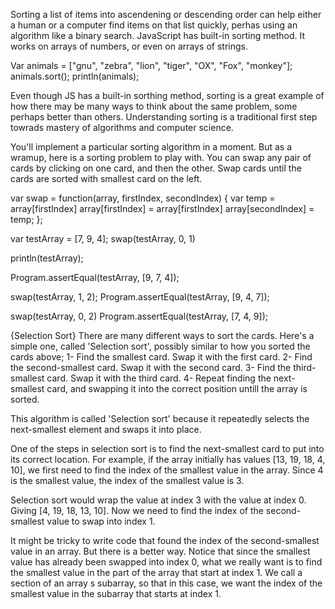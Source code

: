 Sorting a list of items into ascendening or descending order can help either a human or a computer find items on that list quickly, perhas using an algorithm like a binary search. JavaScript has built-in sorting method. It works on arrays of numbers, or even on arrays of strings.

Var animals = ["gnu", "zebra", "lion", "tiger", "OX", "Fox", "monkey"];
animals.sort();
println(animals);

Even though JS has a built-in sorthing method, sorting is a great example of how there may be many ways to think about the same problem, some perhaps better than others. Understanding sorting is a traditional first step towrads mastery of algorithms and computer science. 

You'll implement a particular sorting algorithm in a moment. But as a wramup, here is a sorting problem to play with. You can swap any pair of cards by clicking on one card, and then the other. Swap cards until the cards are sorted with smallest card on the left.

var swap = function(array, firstIndex, secondIndex) {
    var temp = array[firstIndex]
    array[firstIndex] = array[firstIndex]
    array[secondIndex] = temp;
};

var testArray = [7, 9, 4];
swap(testArray, 0, 1)

println(testArray);

Program.assertEqual(testArray, [9, 7, 4]);

swap(testArray, 1, 2);
Program.assertEqual(testArray, [9, 4, 7]);

swap(testArray, 0, 2)
Program.assertEqual(testArray, [7, 4, 9]);

{Selection Sort}
There are many different ways to sort the cards. Here's a simple one, called 'Selection sort', possibly similar to how you sorted the cards above;
1- Find the smallest card. Swap it with the first card. 
2- Find the second-smallest card. Swap it with the second card.
3- Find the third-smallest card. Swap it with the third card.
4- Repeat finding the next-smallest card, and swapping it into the correct position untill the array is sorted.

This algorithm is called 'Selection sort' because it repeatedly selects the next-smallest element and swaps it into place.

One of the steps in selection sort is to find the next-smallest card to put into its correct location. For example, if the array initially has values [13, 19, 18, 4, 10], we first need to find the index of the smallest value in the array. Since 4 is the smallest value, the index of the smallest value is 3. 

Selection sort would wrap the value at index 3 with the value at index 0. Giving [4, 19, 18, 13, 10]. Now we need to find the index of the second-smallest value to swap into index 1.

It might be tricky to write code that found the index of the second-smallest value in an array. But there is a better way. Notice that since the smallest value has already been swapped into index 0, what we really want is to find the smallest value in the part of the array that start at index 1. We call a section of an array s subarray, so that in this case, we want the index of the smallest value in the subarray that starts at index 1. 

















